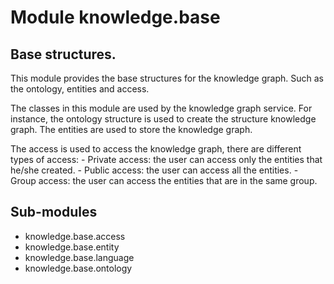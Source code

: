 Module knowledge.base
=====================
Base structures.
----------------
This module provides the base structures for the knowledge graph.
Such as the ontology, entities and access.

The classes in this module are used by the knowledge graph service.
For instance, the ontology structure is used to create the structure knowledge graph.
The entities are used to store the knowledge graph.

The access is used to access the knowledge graph, there are different types of access:
    - Private access: the user can access only the entities that he/she created.
    - Public access: the user can access all the entities.
    - Group access: the user can access the entities that are in the same group.

Sub-modules
-----------
* knowledge.base.access
* knowledge.base.entity
* knowledge.base.language
* knowledge.base.ontology